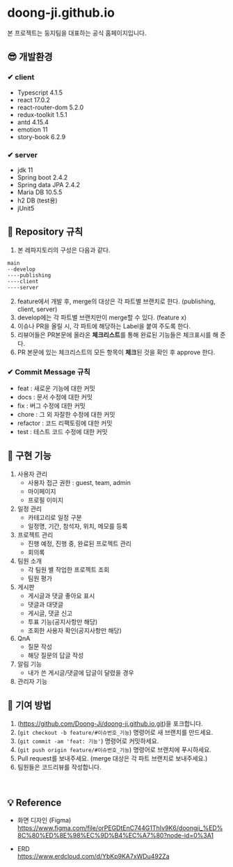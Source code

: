 # doong-ji.github.io
본 프로젝트는 둥지팀을 대표하는 공식 홈페이지입니다.

## 😎 개발환경
### ✔ client
- Typescript 4.1.5
- react 17.0.2
- react-router-dom 5.2.0
- redux-toolkit 1.5.1
- antd 4.15.4
- emotion 11
- story-book 6.2.9

### ✔ server
- jdk 11
- Spring boot 2.4.2
- Spring data JPA 2.4.2
- Maria DB 10.5.5
- h2 DB (test용)
- jUnit5


## 🌟 Repository 규칙
1. 본 레파지토리의 구성은 다음과 같다.
```text
main
--develop
----publishing
----client
----server
```
2. feature에서 개발 후, merge의 대상은 각 파트별 브랜치로 한다. (publishing, client, server)
3. develop에는 각 파트별 브랜치만이 merge할 수 있다. (feature x)
4. 이슈나 PR을 올릴 시, 각 파트에 해당하는 Label을 붙여 주도록 한다.
5. 리뷰어들은 PR본문에 올라온 **체크리스트**를 통해 완료된 기능들은 체크표시를 해 준다.
6. PR 본문에 있는 체크리스트의 모든 항목이 **체크**된 것을 확인 후 approve 한다.

### ✔ Commit Message 규칙
- feat : 새로운 기능에 대한 커밋
- docs : 문서 수정에 대한 커밋
- fix : 버그 수정에 대한 커밋
- chore : 그 외 자잘한 수정에 대한 커밋
- refactor :  코드 리팩토링에 대한 커밋
- test : 테스트 코드 수정에 대한 커밋


## 🎃 구현 기능
1. 사용자 관리
    - 사용자 접근 권한 : guest, team, admin
    - 마이페이지
    - 프로필 이미지
2. 일정 관리
    - 카테고리로 일정 구분
    - 일정명, 기간, 참석자, 위치, 메모를 등록
3. 프로젝트 관리
    - 진행 예정, 진행 중, 완료된 프로젝트 관리
    - 회의록
4. 팀원 소개
    - 각 팀원 별 작업한 프로젝트 조회
    - 팀원 평가
5. 게시판
    - 게시글과 댓글 좋아요 표시
    - 댓글과 대댓글
    - 게시글, 댓글 신고
    - 투표 기능(공지사항만 해당)
    - 조회한 사용자 확인(공지사항만 해당)
6. QnA
    - 질문 작성
    - 해당 질문의 답글 작성
7. 알림 기능
    - 내가 쓴 게시글/댓글에 답글이 달렸을 경우
8. 관리자 기능


## 🎁 기여 방법
1. (<https://github.com/Doong-Ji/doong-ji.github.io.git>)을 포크합니다.
2. (`git checkout -b feature/#이슈번호_기능`) 명령어로 새 브랜치를 만드세요.
3. (`git commit -am 'feat: 기능'`) 명령어로 커밋하세요.
4. (`git push origin feature/#이슈번호_기능`) 명령어로 브랜치에 푸시하세요.
5. Pull request를 보내주세요. (merge 대상은 각 파트 브랜치로 보내주세요.)
6. 팀원들은 코드리뷰를 작성합니다.
<br/>

## 💡 Reference
- 화면 디자인 (Figma) <br/>
  https://www.figma.com/file/orPEGDtEnC744G1ThIv9K6/doongji_%ED%8C%80%ED%8E%98%EC%9D%B4%EC%A7%80?node-id=0%3A1

- ERD <br/>
  https://www.erdcloud.com/d/YbKp9KA7xWDu492Za
